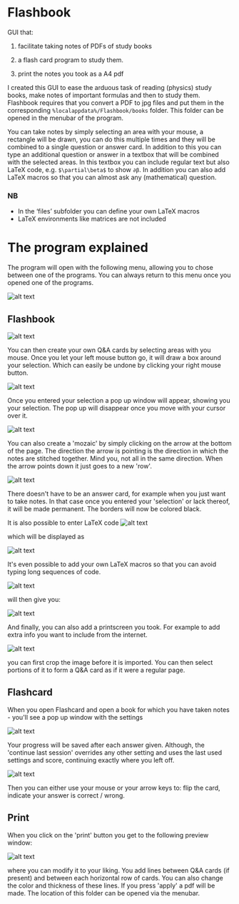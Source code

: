 # Flashbook

GUI that:

  1) facilitate taking notes of PDFs of study books

  2) a flash card program to study them.
  
  3) print the notes you took as a A4 pdf
  
I created this GUI to ease the arduous task of reading (physics) study books, make notes of important formulas and then to study them. Flashbook requires that you convert a PDF to jpg files and put them in the corresponding `%localappdata%/Flashbook/books` folder. This folder can be opened in the menubar of the program.

You can take notes by simply selecting an area with your mouse, a rectangle will be drawn, you can do this multiple times and they will be combined to a single question or answer card. In addition to this you can type an additional question or answer in a textbox that will be combined with the selected areas. In this textbox you can include regular text but also LaTeX code, e.g. `$\partial\beta$` to show `∂β`. In addition you can also add LaTeX macros so that you can almost ask any (mathematical) question.
### NB
- In the ‘files’ subfolder you can define your own LaTeX macros
-	LaTeX environments like matrices are not included

# The program explained

The program will open with the following menu, allowing you to chose between one of the programs. You can always return to this menu once you opened one of the programs.

![alt text](https://github.com/AntondeGroot/Flashbook/blob/master/readme%20images/main.png)
## Flashbook
![alt text](https://github.com/AntondeGroot/Flashbook/blob/master/readme%20images/fb.png)

You can then create your own Q&A cards by selecting areas with you mouse. Once you let your left mouse button go, it will draw a box around your selection. Which can easily be undone by clicking your right mouse button.

![alt text](https://github.com/AntondeGroot/Flashbook/blob/master/readme%20images/fb_selection.png)

Once you entered your selection a pop up window will appear, showing you your selection. The pop up will disappear once you move with your cursor over it.

![alt text](https://github.com/AntondeGroot/Flashbook/blob/master/readme%20images/fb_selection_entered.png)

You can also create a 'mozaic' by simply clicking on the arrow at the bottom of the page. The direction the arrow is pointing is the direction in which the notes are stitched together. Mind you, not all in the same direction. When the arrow points down it just goes to a new 'row'.

![alt text](https://github.com/AntondeGroot/Flashbook/blob/master/readme%20images/fb_selection_entered2.png)

There doesn't have to be an answer card, for example when you just want to take notes. In that case once you entered your 'selection' or lack thereof, it will be made permanent. The borders will now be colored black.

It is also possible to enter LaTeX code ![alt text](https://github.com/AntondeGroot/Flashbook/blob/master/readme%20images/fb_latex.png) 

which will be displayed as 

![alt text](https://github.com/AntondeGroot/Flashbook/blob/master/readme%20images/fb_latex2.png)

It's even possible to add your own LaTeX macros so that you can avoid typing long sequences of code.

![alt text](https://github.com/AntondeGroot/Flashbook/blob/master/readme%20images/fb_latex3.png)

will then give you:

![alt text](https://github.com/AntondeGroot/Flashbook/blob/master/readme%20images/fb_latex4.png)

And finally, you can also add a printscreen you took. For example to add extra info you want to include from the internet.

![alt text](https://github.com/AntondeGroot/Flashbook/blob/master/readme%20images/prtscr.png)

you can first crop the image before it is imported. You can then select portions of it to form a Q&A card as if it were a regular page.

## Flashcard

When you open Flashcard and open a book for which you have taken notes - you'll see a pop up window with the settings

![alt text](https://github.com/AntondeGroot/Flashbook/blob/master/readme%20images/fc.png)

Your progress will be saved after each answer given. Although, the 'continue last session' overrides any other setting and uses the last used settings and score, continuing exactly where you left off.

![alt text](https://github.com/AntondeGroot/Flashbook/blob/master/readme%20images/fc2.png)

Then you can either use your mouse or your arrow keys to: flip the card, indicate your answer is correct / wrong.

## Print

When you click on the 'print' button you get to the following preview window:

![alt text](https://github.com/AntondeGroot/Flashbook/blob/master/readme%20images/print.png)

where you can modify it to your liking. You add lines between Q&A cards (if present) and between each horizontal row of cards. You can also change the color and thickness of these lines. If you press 'apply' a pdf will be made. The location of this folder can be opened via the menubar.
